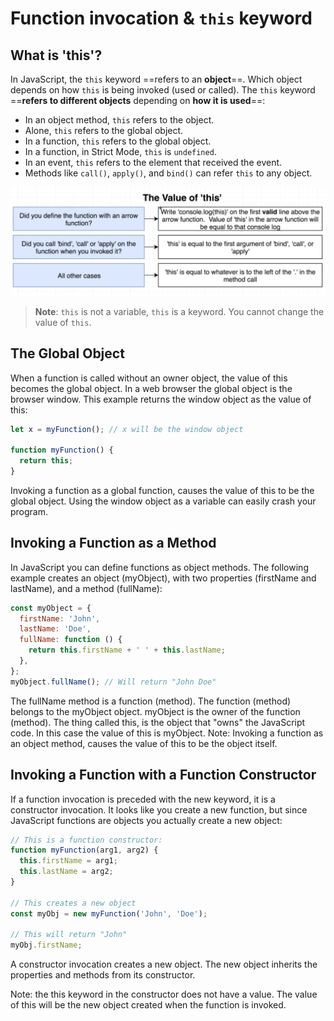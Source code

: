 # Function invocation & `this` keyword

## What is 'this'?

In JavaScript, the `this` keyword ==refers to an **object**==. Which object depends on how `this` is being invoked (used or called). The `this` keyword ==**refers to different objects** depending on **how it is used**==:

- In an object method, `this` refers to the object.
- Alone, `this` refers to the global object.
- In a function, `this` refers to the global object.
- In a function, in Strict Mode, `this` is `undefined`.
- In an event, `this` refers to the element that received the event.
- Methods like `call()`, `apply()`, and `bind()` can refer `this` to any object.

![the_value_of_this_keyword](../../img/the_value_of_this_keyword.jpg)

> **Note**: `this` is not a variable, `this` is a keyword. You cannot change the value of `this`.

## The Global Object

When a function is called without an owner object, the value of this becomes the global object. In a web browser the global object is the browser window. This example returns the window object as the value of this:

```js
let x = myFunction(); // x will be the window object

function myFunction() {
  return this;
}
```

Invoking a function as a global function, causes the value of this to be the global object. Using the window object as a variable can easily crash your program.

## Invoking a Function as a Method

In JavaScript you can define functions as object methods. The following example creates an object (myObject), with two properties (firstName and lastName), and a method (fullName):

```js
const myObject = {
  firstName: 'John',
  lastName: 'Doe',
  fullName: function () {
    return this.firstName + ' ' + this.lastName;
  },
};
myObject.fullName(); // Will return "John Doe"
```

The fullName method is a function (method). The function (method) belongs to the myObject object. myObject is the owner of the function (method). The thing called this, is the object that "owns" the JavaScript code. In this case the value of this is myObject.
Note: Invoking a function as an object method, causes the value of this to be the object itself.

## Invoking a Function with a Function Constructor

If a function invocation is preceded with the new keyword, it is a constructor invocation. It looks like you create a new function, but since JavaScript functions are objects you actually create a new object:

```js
// This is a function constructor:
function myFunction(arg1, arg2) {
  this.firstName = arg1;
  this.lastName = arg2;
}

// This creates a new object
const myObj = new myFunction('John', 'Doe');

// This will return "John"
myObj.firstName;
```

A constructor invocation creates a new object. The new object inherits the properties and methods from its constructor.

Note: the this keyword in the constructor does not have a value. The value of this will be the new object created when the function is invoked.
